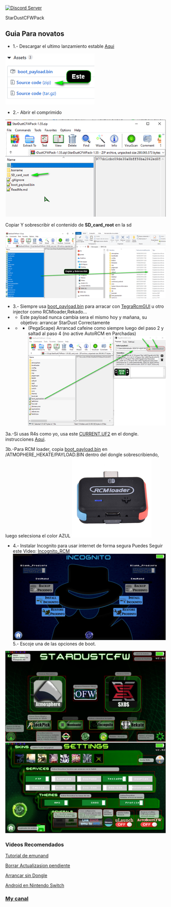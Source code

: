 <a href="https://discord.io/myrincon"><img src="https://discordapp.com/api/guilds/516631805621960704/embed.png" alt="Discord Server" /></a>

StarDustCFWPack
## Guia Para novatos

* 1.- Descargar el ultimo lanzamiento estable [Aqui](https://github.com/StarDustCFW/StarDustCFWPack/releases/latest)

![alt text](borrame/12.png)

* 2.- Abrir el comprimido

![alt text](borrame/22.png)

Copiar Y sobrescribir el contenido de **SD_card_root** en la sd 

![alt text](borrame/32.png)

* 3.- Siempre usa [boot_payload.bin](https://github.com/Kronos2308/StarDustCFWPack/blob/master/borrame/boot_payload.bin?raw=true) para arracar con [TegraRcmGUI](https://github.com/eliboa/TegraRcmGUI/releases/latest) u otro injector como RCMloader,Rekado...
* * Este payload nunca cambia sera el mismo hoy y mañana, su objetivo: arrancar StarDust Correctamente
* * * (PegaScape) Arrancad cafeine como siempre luego del paso 2 y saltad al paso 4  (no active AutoRCM en Parchadas)
![alt text](borrame/42.png)

 3a.-Si usas R4s como yo, usa este [CURRENT.UF2](https://github.com/StarDustCFW/StarDustCFWPack/blob/master/borrame/CURRENT.UF2?raw=true) en el dongle. instrucciones [Aqui](http://bit.ly/2tLBTua).

3b.-Para RCM loader, copia [boot_payload.bin](https://github.com/Kronos2308/StarDustCFWPack/blob/master/borrame/PAYLOAD.BIN?raw=true) en /ATMOPHERE_HEKATE/PAYLOAD.BIN dentro del dongle sobrescribiendo, luego selecsiona el color AZUL 
<a href="https://es.aliexpress.com/item/4000406540765.html?spm=a2g0o.productlist.0.0.11af28b8SIiAsF&algo_pvid=acdccb2e-5226-4aa3-8998-908524c71a79&algo_expid=acdccb2e-5226-4aa3-8998-908524c71a79-0&btsid=bd7c91ef-0833-4837-a0df-243f0b05ce1c&ws_ab_test=searchweb0_0,searchweb201602_9,searchweb201603_53"> <img src = "borrame/LED.png" alt = "Rcm loader"/> </a >


* 4.- Instalar Incognito para usar internet de forma segura
Puedes Seguir este Video: [Incognito_RCM](https://www.youtube.com/watch?v=eHPqRX4tv5E&list=PLNawpCFHdbXY-ZgF43vEJBk2IoweJfAlm)
<a href="https://www.youtube.com/watch?v=eHPqRX4tv5E&list=PLNawpCFHdbXY-ZgF43vEJBk2IoweJfAlm"> <img src = "borrame/incognito.jpg" alt = "Incognito_RCM"/> </a >
5.- Escoje una de las opciones de boot.

![alt text](borrame/screenshot-1.png)
![alt text](borrame/screenshot-2.png)
### Videos Recomendados

[Tutorial de emunand](https://youtu.be/xyzpPqgWRaw)

[Borrar Actualizasion pendiente](https://youtu.be/SRb1joLdhD8)

[Arrancar sin Dongle](https://youtu.be/nD-GbkGiVrs)

[Android en Nintendo Switch](https://youtu.be/_eRYFteUd0U)

### [My canal](https://www.youtube.com/channel/UC0bSZcylREueGQmCM5mksNg) 

